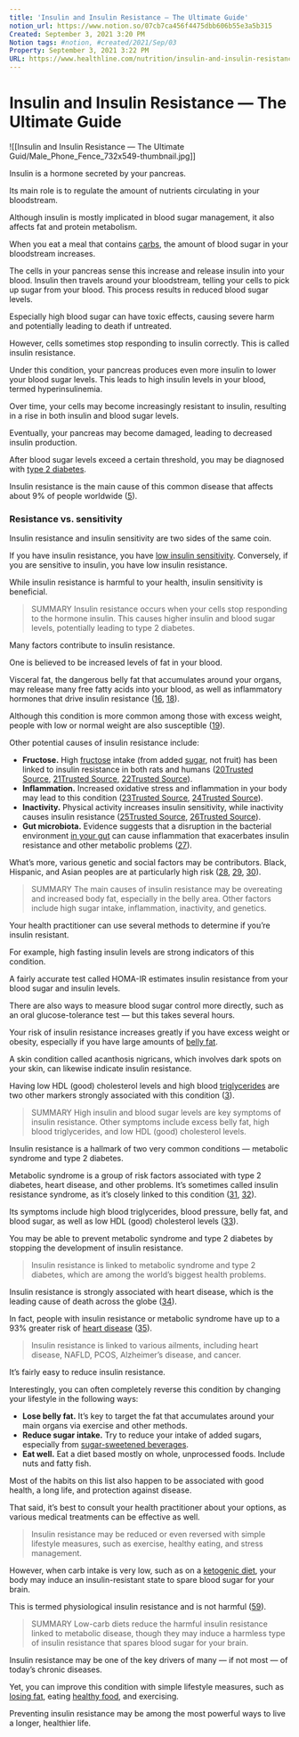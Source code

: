 ```yaml
---
title: 'Insulin and Insulin Resistance — The Ultimate Guide'
notion_url: https://www.notion.so/07cb7ca456f4475dbb606b55e3a5b315
Created: September 3, 2021 3:20 PM
Notion tags: #notion, #created/2021/Sep/03
Property: September 3, 2021 3:22 PM
URL: https://www.healthline.com/nutrition/insulin-and-insulin-resistance
---
```

# Insulin and Insulin Resistance — The Ultimate Guide


![[Insulin and Insulin Resistance — The Ultimate Guid/Male_Phone_Fence_732x549-thumbnail.jpg]]

Insulin is a hormone secreted by your pancreas.

Its main role is to regulate the amount of nutrients circulating in your bloodstream.

Although insulin is mostly implicated in blood sugar management, it also affects fat and protein metabolism.

When you eat a meal that contains [carbs](https://www.healthline.com/nutrition/how-many-carbs-per-day-to-lose-weight), the amount of blood sugar in your bloodstream increases.

The cells in your pancreas sense this increase and release insulin into your blood. Insulin then travels around your bloodstream, telling your cells to pick up sugar from your blood. This process results in reduced blood sugar levels.

Especially high blood sugar can have toxic effects, causing severe harm and potentially leading to death if untreated.

However, cells sometimes stop responding to insulin correctly. This is called insulin resistance.

Under this condition, your pancreas produces even more insulin to lower your blood sugar levels. This leads to high insulin levels in your blood, termed hyperinsulinemia.

Over time, your cells may become increasingly resistant to insulin, resulting in a rise in both insulin and blood sugar levels.

Eventually, your pancreas may become damaged, leading to decreased insulin production.

After blood sugar levels exceed a certain threshold, you may be diagnosed with [type 2 diabetes](https://www.healthline.com/nutrition/prevent-diabetes).

Insulin resistance is the main cause of this common disease that affects about 9% of people worldwide ([5](http://www.who.int/mediacentre/factsheets/fs312/en/)).

### Resistance vs. sensitivity

Insulin resistance and insulin sensitivity are two sides of the same coin.

If you have insulin resistance, you have [low insulin sensitivity](https://www.healthline.com/nutrition/improve-insulin-sensitivity). Conversely, if you are sensitive to insulin, you have low insulin resistance.

While insulin resistance is harmful to your health, insulin sensitivity is beneficial.

> SUMMARY Insulin resistance occurs when your cells stop responding to the hormone insulin. This causes higher insulin and blood sugar levels, potentially leading to type 2 diabetes.

Many factors contribute to insulin resistance.

One is believed to be increased levels of fat in your blood.

Visceral fat, the dangerous belly fat that accumulates around your organs, may release many free fatty acids into your blood, as well as inflammatory hormones that drive insulin resistance ([16](http://onlinelibrary.wiley.com/doi/10.1038/oby.2006.277/abstract), [18](http://onlinelibrary.wiley.com/doi/10.1111/j.1467-789X.2012.01035.x/full)).

Although this condition is more common among those with excess weight, people with low or normal weight are also susceptible ([19](http://www.cdc.gov/nchs/data/nhsr/nhsr013.pdf)).

Other potential causes of insulin resistance include:

- **Fructose.** High [fructose](https://www.healthline.com/nutrition/why-is-fructose-bad-for-you) intake (from added [sugar](https://www.healthline.com/nutrition/10-disturbing-reasons-why-sugar-is-bad), not fruit) has been linked to insulin resistance in both rats and humans ([20Trusted Source](https://www.ncbi.nlm.nih.gov/pubmed/15723702), [21Trusted Source](https://www.ncbi.nlm.nih.gov/pubmed/22190023), [22Trusted Source](https://www.ncbi.nlm.nih.gov/pubmed/19381015)).
- **Inflammation.** Increased oxidative stress and inflammation in your body may lead to this condition ([23Trusted Source](https://www.ncbi.nlm.nih.gov/pmc/articles/PMC4516838/), [24Trusted Source](https://www.ncbi.nlm.nih.gov/pubmed/19794059)).
- **Inactivity.** Physical activity increases insulin sensitivity, while inactivity causes insulin resistance ([25Trusted Source](https://www.ncbi.nlm.nih.gov/pmc/articles/PMC2551669/), [26Trusted Source](https://www.ncbi.nlm.nih.gov/pubmed/23351329)).
- **Gut microbiota.** Evidence suggests that a disruption in the bacterial environment [in your gut](https://www.healthline.com/nutrition/does-all-disease-begin-in-the-gut) can cause inflammation that exacerbates insulin resistance and other metabolic problems ([27](https://www.ncbi.nlm.nih.gov/pmc/articles/PMC3705322/)).

What’s more, various genetic and social factors may be contributors. Black, Hispanic, and Asian peoples are at particularly high risk ([28](https://www.ncbi.nlm.nih.gov/pubmed/8633616), [29](https://www.ncbi.nlm.nih.gov/pubmed/23704681), [30](https://www.ncbi.nlm.nih.gov/pubmed/8635647)).

> SUMMARY The main causes of insulin resistance may be overeating and increased body fat, especially in the belly area. Other factors include high sugar intake, inflammation, inactivity, and genetics.

Your health practitioner can use several methods to determine if you’re insulin resistant.

For example, high fasting insulin levels are strong indicators of this condition.

A fairly accurate test called HOMA-IR estimates insulin resistance from your blood sugar and insulin levels.

There are also ways to measure blood sugar control more directly, such as an oral glucose-tolerance test — but this takes several hours.

Your risk of insulin resistance increases greatly if you have excess weight or obesity, especially if you have large amounts of [belly fat](https://www.healthline.com/nutrition/6-proven-ways-to-lose-belly-fat).

A skin condition called acanthosis nigricans, which involves dark spots on your skin, can likewise indicate insulin resistance.

Having low HDL (good) cholesterol levels and high blood [triglycerides](https://www.healthline.com/nutrition/13-ways-to-lower-triglycerides) are two other markers strongly associated with this condition ([3](https://www.ncbi.nlm.nih.gov/pubmed/9753305)).

> SUMMARY High insulin and blood sugar levels are key symptoms of insulin resistance. Other symptoms include excess belly fat, high blood triglycerides, and low HDL (good) cholesterol levels.

Insulin resistance is a hallmark of two very common conditions — metabolic syndrome and type 2 diabetes.

Metabolic syndrome is a group of risk factors associated with type 2 diabetes, heart disease, and other problems. It’s sometimes called insulin resistance syndrome, as it’s closely linked to this condition ([31](http://journals.lww.com/jcnjournal/Abstract/2004/09000/Insulin_Resistance_Syndrome.9.aspx), [32](https://www.ncbi.nlm.nih.gov/pubmed/15068125)).

Its symptoms include high blood triglycerides, blood pressure, belly fat, and blood sugar, as well as low HDL (good) cholesterol levels ([33](https://www.nlm.nih.gov/medlineplus/metabolicsyndrome.html)).

You may be able to prevent metabolic syndrome and type 2 diabetes by stopping the development of insulin resistance.

> Insulin resistance is linked to metabolic syndrome and type 2 diabetes, which are among the world’s biggest health problems.

Insulin resistance is strongly associated with heart disease, which is the leading cause of death across the globe ([34](https://www.ncbi.nlm.nih.gov/pmc/articles/PMC380256/)).

In fact, people with insulin resistance or metabolic syndrome have up to a 93% greater risk of [heart disease](https://www.healthline.com/nutrition/heart-healthy-foods) ([35](https://www.ncbi.nlm.nih.gov/pubmed/15983333)).

> Insulin resistance is linked to various ailments, including heart disease, NAFLD, PCOS, Alzheimer’s disease, and cancer.

It’s fairly easy to reduce insulin resistance.

Interestingly, you can often completely reverse this condition by changing your lifestyle in the following ways:

- **Lose belly fat.** It’s key to target the fat that accumulates around your main organs via exercise and other methods.
- **Reduce sugar intake.** Try to reduce your intake of added sugars, especially from [sugar-sweetened beverages](https://www.healthline.com/nutrition/13-ways-sugary-soda-is-bad-for-you).
- **Eat well.** Eat a diet based mostly on whole, unprocessed foods. Include nuts and fatty fish.

Most of the habits on this list also happen to be associated with good health, a long life, and protection against disease.

That said, it’s best to consult your health practitioner about your options, as various medical treatments can be effective as well.

> Insulin resistance may be reduced or even reversed with simple lifestyle measures, such as exercise, healthy eating, and stress management.

However, when carb intake is very low, such as on a [ketogenic diet](https://www.healthline.com/nutrition/ketogenic-diet-101), your body may induce an insulin-resistant state to spare blood sugar for your brain.

This is termed physiological insulin resistance and is not harmful ([59](https://www.ncbi.nlm.nih.gov/pubmed/24336921)).

> SUMMARY Low-carb diets reduce the harmful insulin resistance linked to metabolic disease, though they may induce a harmless type of insulin resistance that spares blood sugar for your brain.

Insulin resistance may be one of the key drivers of many — if not most — of today’s chronic diseases.

Yet, you can improve this condition with simple lifestyle measures, such as [losing fat](https://www.healthline.com/nutrition/how-to-lose-weight-as-fast-as-possible), eating [healthy food](https://www.healthline.com/nutrition/50-super-healthy-foods), and exercising.

Preventing insulin resistance may be among the most powerful ways to live a longer, healthier life.
